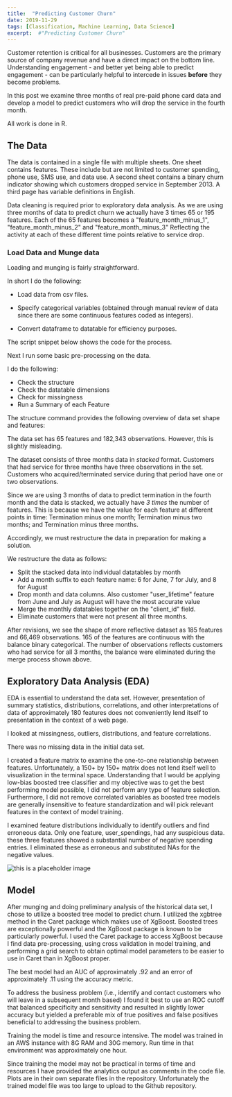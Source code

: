 ```yaml
---
title:  "Predicting Customer Churn"
date: 2019-11-29
tags: [Classification, Machine Learning, Data Science]
excerpt:  #"Predicting Customer Churn"
---
```


Customer retention is critical for all businesses.  Customers are the primary source of company revenue and
have a direct impact on the bottom line. Understanding engagement - and better yet being able to predict
engagement - can be particularly helpful to intercede in issues **before** they become problems.

In this post we examine three months of real pre-paid phone card data and develop a model to predict
customers who will drop the service in the fourth month.

All work is done in R.

## The Data

The data is contained in a single file with multiple sheets.  One sheet contains features. These include but are not limited to customer spending, phone use, SMS use, and data use. A second sheet contains a binary churn indicator showing which customers dropped service in September 2013. A third page has variable definitions in English.

Data cleaning is required prior to exploratory data analysis.  As we are using three months of data to predict churn we actually have 3 times 65 or 195 features.  Each of the 65 features becomes a "feature_month_minus_1", "feature_month_minus_2" and "feature_month_minus_3"  Reflecting the activity at each of these different time points relative to service drop.

### Load Data and Munge data

Loading and munging is fairly straightforward.

In short I do the following:

* Load data from csv files.

* Specify categorical variables (obtained through manual review of data since there are some continuous features coded as integers).

* Convert dataframe to datatable for efficiency purposes.

The script snippet below shows the code for the process.

<script src="https://gist.github.com/mksamelson/8367db04f5a0aa6ade6d374ec35e73b5.js"></script>

Next I run some basic pre-processing on the data.

I do the following:

* Check the structure
* Check the datatable dimensions
* Check for missingness
* Run a Summary of each Feature

<script src="https://gist.github.com/mksamelson/63c43236f841d7a27857effadb945143.js"></script>

The structure command provides the following overview of data set shape and features:

<script src="https://gist.github.com/mksamelson/37b811bbb3e5f73e9eabfff23ab9c2ed.js"></script>

The data set has 65 features and 182,343 observations. However, this is slightly misleading.

The dataset consists of three months data in *stacked* format.  Customers that had service for three months have three observations in the set.  Customers who acquired/terminated service during that period have one or two observations.

Since we are using 3 months of data to predict termination in the fourth month and the data is stacked, we actually have *3 times* the number of features.  This is because we have the value for each feature at different points in time:  Termination minus one month; Termination minus two months; and Termination minus three months.

Accordingly, we must restructure the data in preparation for making a solution.

We restructure the data as follows:

* Split the stacked data into individual datatables by month
* Add a month suffix to each feature name: 6 for June, 7 for July, and 8 for August
* Drop month and data columns.  Also customer "user_lifetime" feature from June and
July as August will have the most accurate value
* Merge the monthly datatables together on the "client_id" field.
* Eliminate customers that were not present all three months.

<script src="https://gist.github.com/mksamelson/a6d7a87a42dd8f7b409d93f76e1dbfa1.js"></script>

After revisions, we see the shape of more reflective dataset as 185 features and
66,469 observations.  165 of the features are continuous with the balance binary
categorical.  The number of observations reflects customers who had service for all 3 months, the balance were eliminated during the merge process shown above.

## Exploratory Data Analysis (EDA)

EDA is essential to understand the data set.  However, presentation of summary statistics, distributions, correlations, and other interpretations of data of approximately 180 features does not conveniently lend itself to presentation in the context of a web page.  

I looked at missingness, outliers, distributions, and feature correlations.

There was no missing data in the initial data set.

I created a feature matrix to examine the one-to-one relationship between features.
Unfortunately, a 150+ by 150+ matrix does not lend itself well to visualization in
the terminal space.  Understanding that I would be applying low-bias boosted tree classifier and my objective was to get the best performing model possible, I did not perform any type of feature selection.  Furthermore, I did not remove correlated variables as boosted tree models are generally insensitive to feature standardization and will pick relevant features in the context of model training.

I examined feature distributions individually to identify outliers and find
erroneous data.  Only one feature, user_spendings, had any suspicious data. these
three features showed a substantial number of negative spending entries.  I eliminated
these as erroneous and substituted NAs for the negative values.

<img src="{{site.url}}{{ site.baseurl }}/images/user_spendings_pre.jpeg" alt="this is a placeholder image">  


## Model

After munging and doing preliminary analysis of the historical data set, I chose to utilize a boosted tree model to predict churn. I utilized the xgbtree method in the Caret package which makes use of XgBoost. Boosted trees are exceptionally powerful and the XgBoost package is known to be particularly powerful. I used the Caret package to access XgBoost because I find data pre-processing, using cross validation in model training, and performing a grid search to obtain optimal model parameters to be easier to use in Caret than in XgBoost proper.

The best model had an AUC of approximately .92 and an error of approximately .11 using the accuracy metric.

To address the business problem (i.e., identify and contact customers who will leave in a subsequent month based) I found it best to use an ROC cutoff that balanced specificity and sensitivity and resulted in slightly lower accuracy but yielded a preferable mix of true positives and false positives beneficial to addressing the business problem.

Training the model is time and resource intensive. The model was trained in an AWS instance with 8G RAM and 30G memory. Run time in that environment was approximately one hour.

Since training the model may not be practical in terms of time and resources I have provided the analytics output as comments in the code file. Plots are in their own separate files in the repository. Unfortunately the trained model file was too large to upload to the Github repository.

<script src="https://gist.github.com/mksamelson/9073eac9e4ab9f0320d3cb8b44c68876.js"></script>
